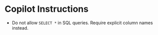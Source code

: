 # Copilot Instructions

- Do not allow `SELECT *` in SQL queries. Require explicit column names instead.
